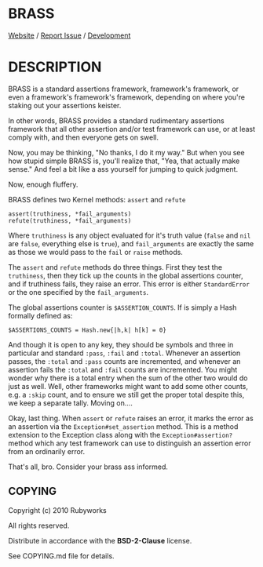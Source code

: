# BRASS

[Website](http://rubyworks.github.com/brass) /
[Report Issue](http://github.com/rubyworks/brass/issues) /
[Development](http://github.com/rubyworks/brass)


# DESCRIPTION

BRASS is a standard assertions framework, framework's framework, or even
a framework's framework's framework, depending on where you're staking
out your assertions keister.

In other words, BRASS provides a standard rudimentary assertions framework
that all other assertion and/or test framework can use, or at least comply
with, and then everyone gets on swell.

Now, you may be thinking, "No thanks, I do it my way." But when you see
how stupid simple BRASS is, you'll realize that, "Yea, that actually 
make sense." And feel a bit like a ass yourself for jumping to 
quick judgment.

Now, enough fluffery.

BRASS defines two Kernel methods: `assert` and `refute`

    assert(truthiness, *fail_arguments)
    refute(truthiness, *fail_arguments)

Where `truthiness` is any object evaluated for it's truth value (`false` and `nil`
are `false`, everything else is `true`), and `fail_arguments` are exactly the same
as those we would pass to the `fail` or `raise` methods.

The `assert` and `refute` methods do three things. First they test the `truthiness`,
then they tick up the counts in the global assertions counter, and if truthiness fails,
they raise an error. This error is either `StandardError` or the one specified
by the `fail_arguments`.

The global assertions counter is `$ASSERTION_COUNTS`. If is simply a Hash formally
defined as:

    $ASSERTIONS_COUNTS = Hash.new{|h,k| h[k] = 0}

And though it is open to any key, they should be symbols and three in particular
and standard `:pass`, `:fail` and `:total`. Whenever an assertion passes, 
the `:total` and `:pass` counts are incremented, and whenever an assertion
fails the `:total` and `:fail` counts are incremented. You might wonder why
there is a total entry when the sum of the other two would do just as well. 
Well, other frameworks might want to add some other counts, e.g. a `:skip` 
count, and to ensure we still get the proper total despite this, we keep
a separate tally. Moving on....

Okay, last thing. When `assert` or `refute` raises an error, it marks the error
as an assertion via the `Exception#set_assertion` method. This is a method extension
to the Exception class along with the `Exception#assertion?` method which any
test framework can use to distinguish an assertion error from an ordinarily error.

That's all, bro. Consider your brass ass informed.


## COPYING

Copyright (c) 2010 Rubyworks

All rights reserved.

Distribute in accordance with the **BSD-2-Clause** license.

See COPYING.md file for details.
